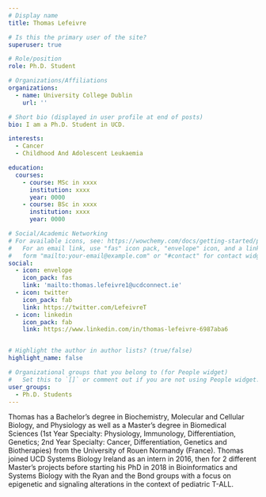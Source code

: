 ```yaml
---
# Display name
title: Thomas Lefeivre

# Is this the primary user of the site?
superuser: true

# Role/position
role: Ph.D. Student

# Organizations/Affiliations
organizations:
  - name: University College Dublin
    url: ''

# Short bio (displayed in user profile at end of posts)
bio: I am a Ph.D. Student in UCD. 

interests:
  - Cancer
  - Childhood And Adolescent Leukaemia

education:
  courses:
    - course: MSc in xxxx
      institution: xxxx
      year: 0000
    - course: BSc in xxxx
      institution: xxxx
      year: 0000

# Social/Academic Networking
# For available icons, see: https://wowchemy.com/docs/getting-started/page-builder/#icons
#   For an email link, use "fas" icon pack, "envelope" icon, and a link in the
#   form "mailto:your-email@example.com" or "#contact" for contact widget.
social:
  - icon: envelope
    icon_pack: fas
    link: 'mailto:thomas.lefeivre1@ucdconnect.ie'
  - icon: twitter
    icon_pack: fab
    link: https://twitter.com/LefeivreT
  - icon: linkedin
    icon_pack: fab
    link: https://www.linkedin.com/in/thomas-lefeivre-6987aba6


# Highlight the author in author lists? (true/false)
highlight_name: false

# Organizational groups that you belong to (for People widget)
#   Set this to `[]` or comment out if you are not using People widget.
user_groups:
  - Ph.D. Students
---
```


Thomas has a Bachelor’s degree in Biochemistry, Molecular and Cellular Biology, and Physiology as well as a Master’s degree in Biomedical Sciences (1st Year Specialty: Physiology, Immunology, Differentiation, Genetics; 2nd Year Specialty: Cancer, Differentiation, Genetics and Biotherapies) from the University of Rouen Normandy (France). Thomas joined UCD Systems Biology Ireland as an intern in 2016, then for 2 different Master’s projects before starting his PhD in 2018 in Bioinformatics and Systems Biology with the Ryan and the Bond groups with a focus on epigenetic and signaling alterations in the context of pediatric T-ALL.
